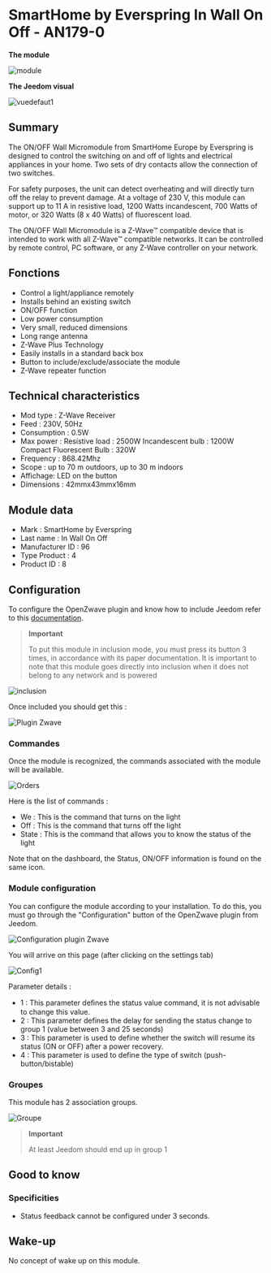 # SmartHome by Everspring In Wall On Off - AN179-0

**The module**

![module](images/smarthomebyeverspring.AN179-0/module.jpg)

**The Jeedom visual**

![vuedefaut1](images/smarthomebyeverspring.AN179-0/vuedefaut1.jpg)

## Summary

The ON/OFF Wall Micromodule from SmartHome Europe by Everspring is designed to control the switching on and off of lights and electrical appliances in your home. Two sets of dry contacts allow the connection of two switches.

For safety purposes, the unit can detect overheating and will directly turn off the relay to prevent damage. At a voltage of 230 V, this module can support up to 11 A in resistive load, 1200 Watts incandescent, 700 Watts of motor, or 320 Watts (8 x 40 Watts) of fluorescent load.

The ON/OFF Wall Micromodule is a Z-Wave™ compatible device that is intended to work with all Z-Wave™ compatible networks. It can be controlled by remote control, PC software, or any Z-Wave controller on your network.

## Fonctions

-   Control a light/appliance remotely
-   Installs behind an existing switch
-   ON/OFF function
-   Low power consumption
-   Very small, reduced dimensions
-   Long range antenna
-   Z-Wave Plus Technology
-   Easily installs in a standard back box
-   Button to include/exclude/associate the module
-   Z-Wave repeater function

## Technical characteristics

-   Mod type : Z-Wave Receiver
-   Feed : 230V, 50Hz
-   Consumption : 0.5W
-   Max power : Resistive load : 2500W Incandescent bulb : 1200W Compact Fluorescent Bulb : 320W
-   Frequency : 868.42Mhz
-   Scope : up to 70 m outdoors, up to 30 m indoors
-   Affichage: LED on the button
-   Dimensions : 42mmx43mmx16mm

## Module data

-   Mark : SmartHome by Everspring
-   Last name : In Wall On Off
-   Manufacturer ID : 96
-   Type Product : 4
-   Product ID : 8

## Configuration

To configure the OpenZwave plugin and know how to include Jeedom refer to this [documentation](https://doc.jeedom.com/en_US/plugins/automation%20protocol/openzwave/).

> **Important**
>
> To put this module in inclusion mode, you must press its button 3 times, in accordance with its paper documentation. It is important to note that this module goes directly into inclusion when it does not belong to any network and is powered

![inclusion](images/smarthomebyeverspring.AN179-0/inclusion.jpg)

Once included you should get this :

![Plugin Zwave](images/smarthomebyeverspring.AN179-0/information.jpg)

### Commandes

Once the module is recognized, the commands associated with the module will be available.

![Orders](images/smarthomebyeverspring.AN179-0/commandes.jpg)

Here is the list of commands :

-   We : This is the command that turns on the light
-   Off : This is the command that turns off the light
-   State : This is the command that allows you to know the status of the light

Note that on the dashboard, the Status, ON/OFF information is found on the same icon.

### Module configuration

You can configure the module according to your installation. To do this, you must go through the "Configuration" button of the OpenZwave plugin from Jeedom.

![Configuration plugin Zwave](images/plugin/bouton_configuration.jpg)

You will arrive on this page (after clicking on the settings tab)

![Config1](images/smarthomebyeverspring.AN179-0/config1.jpg)

Parameter details :

-   1 : This parameter deﬁnes the status value command, it is not advisable to change this value.
-   2 : This parameter defines the delay for sending the status change to group 1 (value between 3 and 25 seconds)
-   3 : This parameter is used to define whether the switch will resume its status (ON or OFF) after a power recovery.
-   4 : This parameter is used to define the type of switch (push-button/bistable)

### Groupes

This module has 2 association groups.

![Groupe](images/smarthomebyeverspring.AN179-0/groupe.jpg)

> **Important**
>
> At least Jeedom should end up in group 1

## Good to know

### Specificities

-   Status feedback cannot be configured under 3 seconds.

## Wake-up

No concept of wake up on this module.

